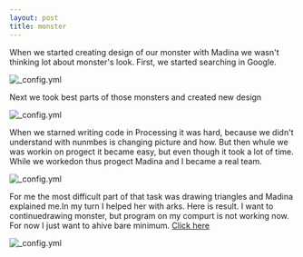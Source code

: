```yaml
---
layout: post
title: monster
---
```

When we started creating design of our monster with Madina we wasn't thinking lot about  monster's look. 
First, we started searching in Google. 


![_config.yml](https://lh3.googleusercontent.com/iEkNrPbH2oOfEpP6lw2nbmJ7yQCBrgql6j-IhhOaAvv-uHhe8rPcaMr7-5ntBBIbFf2d6qfSLzzStwmuPDbZLAlBPILD3C39XrkOW3u11mZKM8c1wqc6XmE4_T6CfOIQUq45DZtrBWt23LL7MSYZq26TzASRkRCciaeIdmyycfh7E8pXrmqjsLVLfnFcVu7aLFocggfBIFLbvgw2TnEvH2mUaxqw5BAcGtUn2eEQnKDI3mOYxJ4blugIQmmvyTJYhAs4nEzfYY0pWrOR4Bf9UcPaI80fejdr21Fr-st68gWw6b21ziyV73aAviuGLE0HewbJwYe7biAOQnAY_TN7uI4YbR9SEmcsAfq8CrFRKiBRDSp2BJABnuF_QdK1gzT6m1tc9fmydVI4ztqlzN2XmiPSuHn1vcAfn1YpXQslxy6OjxgliAzrBPQaUHIkDgNV_LqS5am9nIc-P6pSPq07HUtj0hYlMgKZ0Sn25guYgYRetgHVJceTHijnFb4t16gS0NFZzr7vqAC6fgazSAdTRrGnczCSyarSLaLgBD3boqMjAbe0Copf1VVufwoMBhUfL-zjSXD82B5GoKO2s2zKWV9J6pU9dw=w903-h677-no)


Next we took best parts of those monsters and created new design


![_config.yml](https://lh3.googleusercontent.com/pdgu-0eJK7CfwirHuN1Oyvi74EwZ3h8EVYHX3wgheA8ilBmnMxubL13Nm_8IXCvahpa27Om2Kxdfo620e7ch5VvEdV6gipJ4NzisSD-rABqcTVVory5nKj0yabESVdFKwQPXr1cmaeEC_hApj1T4UNQPuX66uUJJk9XOCwXZYPf0qKNmKMJxEX1KDiiEe2GT1cMDCl2Mqnz_40Sp8wAsKwEX5OkDVRCEmpEcG9rXXzTLVtDM-m9VRAMeuGRYo5GLq4eojfPf_AeoSJuEMzn-eQuTaJYZ5C4NLYBuq6WcTZN16Cdab1pCFwBI8ZunKjFHoMqYltxc3ycqxPDDgyYmMQChk555xp3FawXBMFQc3iBMH42Abx6r978kn09bTVMTzqyGCYdnnaN1hqUfeIIyHIuIWOaGOFIJSnxP6hBRRrhTfPOAs77vO7YMnfFIZJEJZ1yXFcdpNaWGLUCTwVOET1h94qfspz8IzRAaMT4gft9-gbdWq3lvAgiuWKQZm1q9ky0hSc0Xx_omZcn3N9A1vQoozWCDI2yPC2Mo_zXU1jyvFqR9a09bo2nDDD-zo5aXAFGE0eUNnrBTHc4Oe2J-g3T2dKJdFg=w907-h677-no)


When we starned writing code in Processing  it was hard, because we didn't understand with nunmbes is changing picture and how.
But then whule we was workin on progect it became easy,  but even though it took a lot of time.
While we workedon thus progect Madina and I became a real team.


![_config.yml](https://lh3.googleusercontent.com/KH2RO28yokaIpQWX7grnNpshnB8PcsS3yTufYLoFAzssfgUx7iiAWZUfWLI1-bNJhN4UedpPnTE1SUJ9VTqtg9dPUZdYRfL65d7pxghKVxfaPVOizb4aPNakmy0KC-GQUnBSXy40UThO5GfYxYNWZdW_4RZvbH5a4jCfSLgt7vY3PWEzTSDydDXX4YrNKlfM7mwHSi_uZKa8J83YVUeUxPUq_G26IMgxfjugzVcudKYFLNUq7nyzN0brotOfBxUg1JVZH_XNVg4Pemku5WbpwGiI9vKCvyMyXFTB_rf9xtuqke-tGzMpKYXMsgqATi84VBXLms6f8mm4laBejkeLVuwZdpHTjzrJN0HF4mdmDT9qJZbAe7jegx2-LCIYHFBUyQOwCl9cmO_Xv2JsMYURgqN1uXHLfMQy2NXRPlpR9A2cwx0C8BJFDUV4XOkxoi8CWeTggqSabpMIe-PeoqEDfFZBql9Mou4D1Ydd1Fyi8lX2-vCIo-rLJxxqyd4AS6cypW73mcBYkCwknfpbRrRdUnt8sPBmw627NWTMON9HAsWkGPaOvU8mDsF3enbvELjLKtPI4n-nNSi8tU7-tI6gqc4cP61EQw=w903-h677-no)


For me the most difficult part of that task was drawing triangles and Madina explained me.In my turn I helped her with arks.
Here is result.
I want to continuedrawing monster, but program on my compurt is not working now. For now I just want to ahive bare minimum.
[Click here](https://hiko-yoko.github.io/monster/)


![_config.yml](https://lh3.googleusercontent.com/r-alnld6MdP4C9LBrZTLvxk8N1PRd5V8SBQUwSbIQsoLEYvGxIXjo7lvVHiotQqM8h78vBjHhsI8n7Fe2vxDqVJhGerHZXwN77p_v0Ogigb98podmRbomzoKNqPMXJXqAQEmu8lYGNe46xP3-pmAxKjUbCQIsYukM2P8wmELUdAoUVKqj_ES05tRxr0AU25MWhjOvvdwKe9UYyQWrv_EEZkmOMPMMpsXM-sArhT6tX6ObjSRlTuIt7Et9JcHUd72LFlghBsyADu06mLm1loT_wBFblkQ6gzkNZgClW_hnMNCjnB0oBxyikDfa3pjuQ6P5V4FZrxTNcZNm-MdCG5Neix8_5eQb0_ISYZgble5ekiroxOM0dhHJ56VLClgOWqrUMVrJW6S64TlxG7vu2GLOqjj6-hIPaefDEdtLxOAVGA1F7_UVAHHBc7f4Xg4bgFI3Td4nBT_ioxaT-VWXxkRyshNRowruDev-cvtONeyNjOi17q2vDCu6W2Xd7Pw3VRbcNYD5bKYmfcODbZYMyFtsnkQToxpzictM69HdKo1stgHpW70q7dFCwv1hn5y_l33ueCShNWVqVKnwJVnUcxhXpv86AvyAQ=w1206-h677-no)
